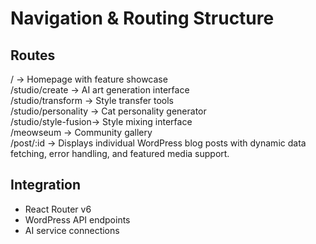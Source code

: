 ﻿# Navigation & Routing Structure

## Routes
/                   -> Homepage with feature showcase  
/studio/create      -> AI art generation interface  
/studio/transform   -> Style transfer tools  
/studio/personality -> Cat personality generator  
/studio/style-fusion-> Style mixing interface  
/meowseum           -> Community gallery  
/post/:id          -> Displays individual WordPress blog posts with dynamic data fetching, error handling, and featured media support.  

## Integration
- React Router v6  
- WordPress API endpoints  
- AI service connections  
